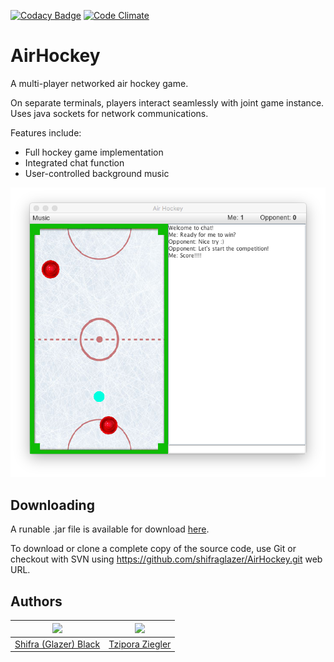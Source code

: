 [![Codacy Badge](https://api.codacy.com/project/badge/Grade/857512df9f9846489625b5a9abdea295)](https://www.codacy.com/app/tziporaziegler/AirHockey?utm_source=github.com&amp;utm_medium=referral&amp;utm_content=shifraglazer/AirHockey&amp;utm_campaign=Badge_Grade)
[![Code Climate](https://codeclimate.com/github/shifraglazer/AirHockey/badges/gpa.svg)](https://codeclimate.com/github/shifraglazer/AirHockey)

# AirHockey

A multi-player networked air hockey game.

On separate terminals, players interact seamlessly with joint game instance.  
Uses java sockets for network communications.  

Features include:
- Full hockey game implementation
- Integrated chat function
- User-controlled background music

![AirHockey Screenshot](airhockey.png)

## Downloading

A runable .jar file is available for download [here](AirHockey.jar).

To download or clone a complete copy of the source code, use Git or checkout
with SVN using https://github.com/shifraglazer/AirHockey.git web URL.

## Authors

| [<img src="https://avatars.githubusercontent.com/u/10053935?v=3" width="100px;"/>][3] | [<img src="https://avatars.githubusercontent.com/u/10053938?v=3" width="100px;"/>][2]
| :---: | :---: |
| [Shifra (Glazer) Black][3] | [Tzipora Ziegler][2] |

[2]:https://github.com/tziporaziegler
[3]:https://github.com/shifraglazer
